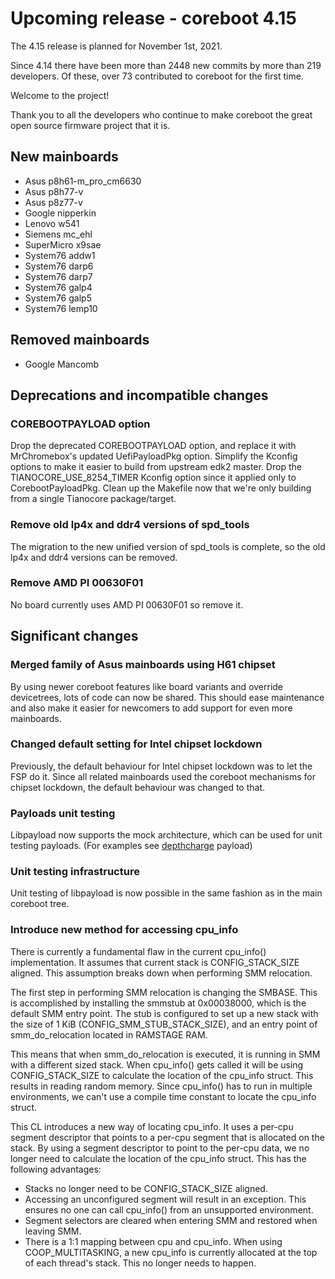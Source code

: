 Upcoming release - coreboot 4.15
================================

The 4.15 release is planned for November 1st, 2021.

Since 4.14 there have been more than 2448 new commits by more than 219 developers.
Of these, over 73 contributed to coreboot for the first time.

Welcome to the project!



Thank you to all the developers who continue to make coreboot the
great open source firmware project that it is.

New mainboards
--------------
* Asus p8h61-m_pro_cm6630
* Asus p8h77-v
* Asus p8z77-v
* Google nipperkin
* Lenovo w541
* Siemens mc_ehl
* SuperMicro x9sae
* System76 addw1
* System76 darp6
* System76 darp7
* System76 galp4
* System76 galp5
* System76 lemp10

Removed mainboards
------------------
* Google Mancomb

Deprecations and incompatible changes
-------------------------------------

### COREBOOTPAYLOAD option

Drop the deprecated COREBOOTPAYLOAD option, and replace it with MrChromebox's
updated UefiPayloadPkg option. Simplify the Kconfig options to make it easier
to build from upstream edk2 master. Drop the TIANOCORE_USE_8254_TIMER Kconfig
option since it applied only to CorebootPayloadPkg. Clean up the Makefile now
that we're only building from a single Tianocore package/target.

### Remove old lp4x and ddr4 versions of spd_tools

The migration to the new unified version of spd_tools is complete, so
the old lp4x and ddr4 versions can be removed.

### Remove AMD PI 00630F01

No board currently uses AMD PI 00630F01 so remove it.

Significant changes
-------------------

### Merged family of Asus mainboards using H61 chipset

By using newer coreboot features like board variants and override devicetrees,
lots of code can now be shared. This should ease maintenance and also make it
easier for newcomers to add support for even more mainboards.

### Changed default setting for Intel chipset lockdown

Previously, the default behaviour for Intel chipset lockdown was to let the FSP
do it. Since all related mainboards used the coreboot mechanisms for chipset
lockdown, the default behaviour was changed to that.

### Payloads unit testing

Libpayload now supports the mock architecture, which can be used for unit testing
payloads. (For examples see
[depthcharge](https://chromium.googlesource.com/chromiumos/platform/depthcharge/)
payload)

### Unit testing infrastructure

Unit testing of libpayload is now possible in the same fashion as in the main
coreboot tree.

### Introduce new method for accessing cpu_info

There is currently a fundamental flaw in the current cpu_info()
implementation. It assumes that current stack is CONFIG_STACK_SIZE
aligned. This assumption breaks down when performing SMM relocation.

The first step in performing SMM relocation is changing the SMBASE. This
is accomplished by installing the smmstub at 0x00038000, which is the
default SMM entry point. The stub is configured to set up a new stack
with the size of 1 KiB (CONFIG_SMM_STUB_STACK_SIZE), and an entry point
of smm_do_relocation located in RAMSTAGE RAM.

This means that when smm_do_relocation is executed, it is running in SMM
with a different sized stack. When cpu_info() gets called it will be
using CONFIG_STACK_SIZE to calculate the location of the cpu_info
struct. This results in reading random memory. Since cpu_info() has to
run in multiple environments, we can't use a compile time constant to
locate the cpu_info struct.

This CL introduces a new way of locating cpu_info. It uses a per-cpu
segment descriptor that points to a per-cpu segment that is allocated on
the stack. By using a segment descriptor to point to the per-cpu data,
we no longer need to calculate the location of the cpu_info struct. This
has the following advantages:
* Stacks no longer need to be CONFIG_STACK_SIZE aligned.
* Accessing an unconfigured segment will result in an exception. This
  ensures no one can call cpu_info() from an unsupported environment.
* Segment selectors are cleared when entering SMM and restored when
  leaving SMM.
* There is a 1:1 mapping between cpu and cpu_info. When using
  COOP_MULTITASKING, a new cpu_info is currently allocated at the top of
  each thread's stack. This no longer needs to happen.
